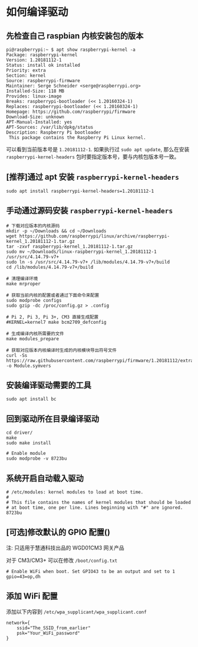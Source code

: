 如何编译驱动
============

## 先检查自己 raspbian 内核安装包的版本

```
pi@raspberrypi:~ $ apt show raspberrypi-kernel -a
Package: raspberrypi-kernel
Version: 1.20181112-1
Status: install ok installed
Priority: extra
Section: kernel
Source: raspberrypi-firmware
Maintainer: Serge Schneider <serge@raspberrypi.org>
Installed-Size: 118 MB
Provides: linux-image
Breaks: raspberrypi-bootloader (<< 1.20160324-1)
Replaces: raspberrypi-bootloader (<< 1.20160324-1)
Homepage: https://github.com/raspberrypi/firmware
Download-Size: unknown
APT-Manual-Installed: yes
APT-Sources: /var/lib/dpkg/status
Description: Raspberry Pi bootloader
 This package contains the Raspberry Pi Linux kernel.

```

可以看到当前版本号是 `1.20181112-1`.
如果执行过 `sudo apt update`, 那么在安装 `raspberrypi-kernel-headers` 包时要指定版本号，要与内核包版本号一致。


## [推荐]通过 apt 安装 `raspberrypi-kernel-headers`

```
sudo apt install raspberrypi-kernel-headers=1.20181112-1
```

## 手动通过源码安装 `raspberrypi-kernel-headers`

```
# 下载对应版本的内核源码 
mkdir -p ~/Downloads && cd ~/Downloads
wget https://github.com/raspberrypi/linux/archive/raspberrypi-kernel_1.20181112-1.tar.gz
tar -zxvf raspberrypi-kernel_1.20181112-1.tar.gz
sudo mv ~/Downloads/linux-raspberrypi-kernel_1.20181112-1 /usr/src/4.14.79-v7+
sudo ln -s /usr/src/4.14.79-v7+ /lib/modules/4.14.79-v7+/build
cd /lib/modules/4.14.79-v7+/build

# 清理编译环境
make mrproper

# 获取当前内核的配置或者通过下面命令来配置
sudo modprobe configs
sudo gzip -dc /proc/config.gz > .config

# Pi 2, Pi 3, Pi 3+, CM3 直接生成配置
#KERNEL=kernel7 make bcm2709_defconfig

# 生成编译内核所需要的文件
make modules_prepare

# 获取对应版本内核编译时生成的内核模块导出符号文件
curl -Ss https://raw.githubusercontent.com/raspberrypi/firmware/1.20181112/extra/Module7.symvers -o Module.symvers
```

## 安装编译驱动需要的工具

```
sudo apt install bc
```

## 回到驱动所在目录编译驱动

```
cd driver/
make 
sudo make install

# Enable module
sudo modprobe -v 8723bu
```

## 系统开启自动载入驱动 

```
# /etc/modules: kernel modules to load at boot time.
#
# This file contains the names of kernel modules that should be loaded
# at boot time, one per line. Lines beginning with "#" are ignored.
8723bu
```

## [可选]修改默认的 GPIO 配置()

注: 只适用于慧通科技出品的 WGD01CM3 网关产品 

对于 CM3/CM3+ 可以在修改 `/boot/config.txt` 

```
# Enable WiFi when boot. Set GPIO43 to be an output and set to 1
gpio=43=op,dh
```

## 添加 WiFi 配置

添加以下内容到 `/etc/wpa_supplicant/wpa_supplicant.conf`

```
network={
    ssid="The_SSID_from_earlier"
    psk="Your_WiFi_password"
}
```
